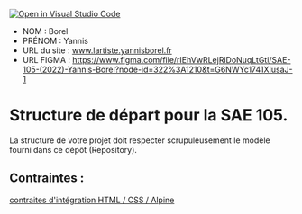 [![Open in Visual Studio Code](https://classroom.github.com/assets/open-in-vscode-c66648af7eb3fe8bc4f294546bfd86ef473780cde1dea487d3c4ff354943c9ae.svg)](https://classroom.github.com/online_ide?assignment_repo_id=9708337&assignment_repo_type=AssignmentRepo)
- NOM : Borel
- PRÉNOM : Yannis
- URL du site : www.lartiste.yannisborel.fr
- URL FIGMA : https://www.figma.com/file/rIEhVwRLejRiDoNuqLtGti/SAE-105-(2022)-Yannis-Borel?node-id=322%3A1210&t=G6NWYc1741XIusaJ-1

# Structure de départ pour la SAE 105.

La structure de votre projet doit respecter scrupuleusement le modèle fourni dans ce dépôt (Repository).

## Contraintes :
[contraites d'intégration HTML / CSS / Alpine](https://moodle.univ-fcomte.fr/mod/page/view.php?id=645799)


